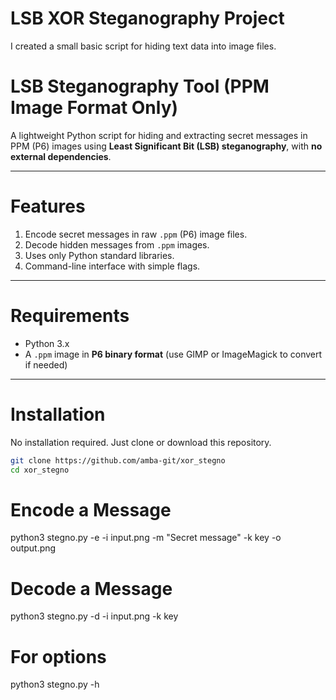 # LSB XOR Steganography Project

I created a small basic script for hiding text data into image files.
# LSB Steganography Tool (PPM Image Format Only)

A lightweight Python script for hiding and extracting secret messages in PPM (P6) images using **Least Significant Bit (LSB) steganography**, with **no external dependencies**.

---

# Features

 1. Encode secret messages in raw `.ppm` (P6) image files.
 2. Decode hidden messages from `.ppm` images.
 3. Uses only Python standard libraries.
 4. Command-line interface with simple flags.
    
---

# Requirements

- Python 3.x
- A `.ppm` image in **P6 binary format** (use GIMP or ImageMagick to convert if needed)

---

# Installation

No installation required. Just clone or download this repository.

```bash
git clone https://github.com/amba-git/xor_stegno
cd xor_stegno
```

# Encode a Message
python3 stegno.py -e -i input.png -m "Secret message" -k key -o output.png

# Decode a Message
python3 stegno.py -d -i input.png -k key

# For options
python3 stegno.py -h 
